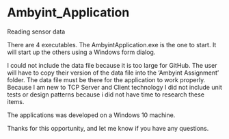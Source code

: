 # Ambyint_Application
Reading sensor data

There are 4 executables. The AmbyintApplication.exe is the one to start. It will start up the others using a Windows form dialog.

I could not include the data file because it is too large for GitHub. The user will have to copy their version of the data file into the ‘Ambyint Assignment’ folder. The data file must be there for the application to work properly.
Because I am new to TCP Server and Client technology I did not include unit tests or design patterns because i did not have time to research these items.

The applications was developed on a Windows 10 machine.

Thanks for this opportunity, and let me know if you have any questions.
